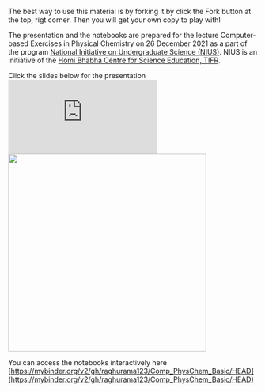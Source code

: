 The best way to use this material is by forking it by click the Fork button at the top, rigt corner. Then you will get your own copy to play with!

The presentation and the notebooks are prepared for the lecture Computer-based Exercises in Physical Chemistry on 26 December 2021 as a part of the program
[National Initiative on Undergraduate Science (NIUS)](https://nius.hbcse.tifr.res.in/). NIUS is an initiative of the [Homi Bhabha Centre for Science Education, TIFR](https://www.hbcse.tifr.res.in/).

Click the slides below for the presentation
![](https://github.com/raghurama123/Comp_PhysChem_Basic/blob/main/pdf/NIUS26Dec2021_CompPhysChem.pdf)
<a href="https://github.com/raghurama123/Comp_PhysChem_Basic/blob/main/pdf/NIUS26Dec2021_CompPhysChem.pdf">
<img src="img/Comp_PhysChem.png"  height="400">
</a>

You can access the notebooks interactively here [https://mybinder.org/v2/gh/raghurama123/Comp_PhysChem_Basic/HEAD](https://mybinder.org/v2/gh/raghurama123/Comp_PhysChem_Basic/HEAD)
